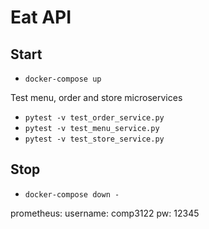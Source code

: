 # Eat API
## Start
- `docker-compose up`

 Test menu, order and store microservices

- `pytest -v test_order_service.py`
- `pytest -v test_menu_service.py`
- `pytest -v test_store_service.py`

## Stop
- `docker-compose down -`


prometheus:
username: comp3122
pw: 12345

